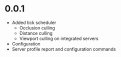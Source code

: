 # 0.0.1

* Added tick scheduler
    * Occlusion culling
    * Distance culling
    * Viewport culling on integrated servers
* Configuration
* Server profile report and configuration commands